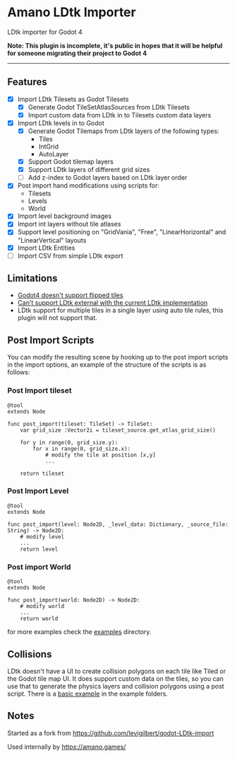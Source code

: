 # Amano LDtk Importer

LDtk importer for Godot 4


**Note: This plugin is incomplete, it's public in hopes that it will be helpful for someone migrating their project to Godot 4**

---


## Features

- [x] Import LDtk Tilesets as Godot Tilesets
	- [x] Generate Godot TileSetAtlasSources from LDtk Tilesets
	- [x] Import custom data from LDtk in to Tilesets custom data layers
- [x] Import LDtk levels in to Godot
	- [x] Generate Godot Tilemaps from LDtk layers of the following types:
		- Tiles
		- IntGrid
		- AutoLayer
	- [x] Support Godot tilemap layers
	- [x] Support LDtk layers of different grid sizes
	- [ ] Add z-index to Godot layers based on LDtk layer order
- [x] Post import hand modifications using scripts for:
	- Tilesets
	- Levels
	- World
- [x] Import level background images
- [x] Import int layers without tile atlases
- [x] Support level positioning on "GridVania", "Free", "LinearHorizontal" and "LinearVertical" layouts
- [x] Import LDtk Entities
- [ ] Import CSV from simple LDtk export

## Limitations

- [Godot4 doesn't support flipped tiles](https://github.com/godotengine/godot-proposals/issues/3967)
- [Can't support LDtk external with the current LDtk implementation](https://github.com/deepnight/ldtk/issues/734)
- LDtk support for multiple tiles in a single layer using auto tile rules, this plugin will not support that.

## Post Import Scripts

You can modify the resulting scene by hooking up to the post import scripts in the import options, an example of the structure of the scripts is as follows:

### Post Import tileset

```gdscript
@tool
extends Node

func post_import(tileset: TileSet) -> TileSet:
	var grid_size :Vector2i = tileset_source.get_atlas_grid_size()

	for y in range(0, grid_size.y):
		for x in range(0, grid_size.x):
			# modify the tile at position [x,y]
			...

	return tileset

```

### Post Import Level

```gdscript
@tool
extends Node

func post_import(level: Node2D, _level_data: Dictionary, _source_file: String) -> Node2D:
	# modify level
	...
	return level

```

### Post import World

```gdscript
@tool
extends Node

func post_import(world: Node2D) -> Node2D:
	# modify world
	...
	return world
```


for more examples check the [examples](https://github.com/afk-mario/amano-ldtk-importer/tree/main/addons/amano-ldtk-importer/examples/post-import-scripts) directory.


## Collisions

LDtk doesn't have a UI to create collision polygons on each tile like Tiled or the Godot tile map UI. It does support custom data on the tiles, so you can use that to generate the physics layers and collision polygons using a post script. There is a [basic example](https://github.com/afk-mario/amano-ldtk-importer/blob/main/addons/amano-ldtk-importer/examples/post-import-scripts/post-import-tileset-add-collisions.gd) in the example folders.

## Notes

Started as a fork from https://github.com/levigilbert/godot-LDtk-import

Used internally by https://amano.games/
